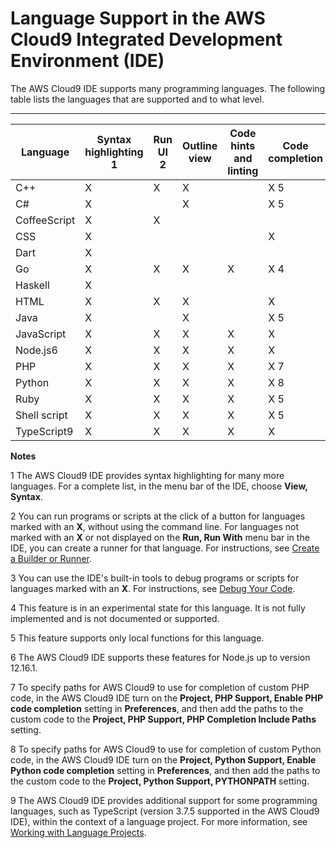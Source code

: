 # Language Support in the AWS Cloud9 Integrated Development Environment \(IDE\)<a name="language-support"></a>

The AWS Cloud9 IDE supports many programming languages\. The following table lists the languages that are supported and to what level\.


****  

| Language | Syntax highlighting 1  | Run UI 2  | Outline view | Code hints and linting | Code completion | Debugging 3  | 
| --- | --- | --- | --- | --- | --- | --- | 
|  C\+\+  |  X  |  X  |  X  |  |  X 5   |  X 4   | 
|  C\#  |  X  |  |  X  |  |  X 5   |  | 
|  CoffeeScript  |  X  |  X  |  |  |  |  | 
|  CSS  |  X  |  |  |  |  X  |  | 
|  Dart  |  X  |  |  |  |  |  | 
|  Go  |  X  |  X  |  X  |  X  |  X 4   |  X 4   | 
|  Haskell  |  X  |  |  |  |  |  | 
|  HTML  |  X  |  X  |  X  |  |  X  |  | 
|  Java  |  X  |  |  X  |  |  X 5   |  | 
|  JavaScript  |  X  |  X  |  X  |  X  |  X  |  | 
|  Node\.js6  |  X  |  X  |  X  |  X  |  X  |  X   | 
|  PHP  |  X  |  X  |  X  |  X  |  X 7   |  X  | 
|  Python  |  X  |  X  |  X  |  X  |  X 8   |  X  | 
|  Ruby  |  X  |  X  |  X  |  X  |  X 5   |  | 
|  Shell script  |  X  |  X  |  X  |  X  |  X 5   |  | 
|  TypeScript9  |  X  |  X  |  X  |  X  |  X   |  | 

 **Notes** 

 1 The AWS Cloud9 IDE provides syntax highlighting for many more languages\. For a complete list, in the menu bar of the IDE, choose **View, Syntax**\.

 2 You can run programs or scripts at the click of a button for languages marked with an **X**, without using the command line\. For languages not marked with an **X** or not displayed on the **Run, Run With** menu bar in the IDE, you can create a runner for that language\. For instructions, see [Create a Builder or Runner](build-run-debug.md#build-run-debug-create-builder-runner)\.

 3 You can use the IDE's built\-in tools to debug programs or scripts for languages marked with an **X**\. For instructions, see [Debug Your Code](build-run-debug.md#build-run-debug-debug)\.

 4 This feature is in an experimental state for this language\. It is not fully implemented and is not documented or supported\.

 5 This feature supports only local functions for this language\.

 6 The AWS Cloud9 IDE supports these features for Node\.js up to version 12\.16\.1\.

 7 To specify paths for AWS Cloud9 to use for completion of custom PHP code, in the AWS Cloud9 IDE turn on the **Project, PHP Support, Enable PHP code completion** setting in **Preferences**, and then add the paths to the custom code to the **Project, PHP Support, PHP Completion Include Paths** setting\.

 8 To specify paths for AWS Cloud9 to use for completion of custom Python code, in the AWS Cloud9 IDE turn on the **Project, Python Support, Enable Python code completion** setting in **Preferences**, and then add the paths to the custom code to the **Project, Python Support, PYTHONPATH** setting\.

 9 The AWS Cloud9 IDE provides additional support for some programming languages, such as TypeScript \(version 3\.7\.5 supported in the AWS Cloud9 IDE\), within the context of a language project\. For more information, see [Working with Language Projects](projects.md)\.